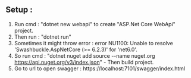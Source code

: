 ## Setup :

1. Run cmd : "dotnet new webapi" to create "ASP.Net Core WebApi" project.
2. Then run : "dotnet run"
3. Sometimes it might throw error : error NU1100: Unable to resolve 'Swashbuckle.AspNetCore (>= 6.2.3)' for 'net6.0'.
4. So run cmd : "dotnet nuget add source --name nuget.org https://api.nuget.org/v3/index.json" - Then build project.
5. Go to url to open swagger : https://localhost:7101/swagger/index.html
